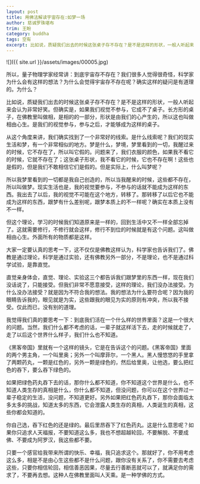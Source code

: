 ```yaml
---
layout: post
title: 用佛法解读宇宙存在:如梦一场
author: 慈诚罗珠堪布
trim: 王盼
category: buddha
tags: 空有
excerpt: 比如说，质疑我们出去的时候这张桌子存不存在？是不是这样的形状，一般人听起来会认为非常好笑。但确实是，如果我们视觉不参与，它成不了桌子。长方形的桌子，在佛教里叫做相，是相的的一部分，形状是由我们的心产生的，所以这也叫做相由心生。是我们的视觉参与，参与之后，才能够成为这样的桌子。
---
```


![]({{ site.url }}/assets/images/00005.jpg)

所以，量子物理学家经常讲：到底宇宙存不存在？我们很多人觉得很奇怪，科学家为什么会有这样的想法？为什么会觉得宇宙存不存在呢？确实这样的疑问是有道理的。为什么？

比如说，质疑我们出去的时候这张桌子存不存在？是不是这样的形状，一般人听起来会认为非常好笑。但确实是，如果我们视觉不参与，它成不了桌子。长方形的桌子，在佛教里叫做相，是相的的一部分，形状是由我们的心产生的，所以这也叫做相由心生。是我们的视觉参与，参与之后，才能够成为这样的桌子。

从这个角度来讲，我们确实找到了一个非常好的线索。是什么线索呢？我们的现实生活和梦，有一个非常相似的地方。梦是什么，梦境，梦里看到的一切，我醒过来的时候，它不存在了，所以叫它假的。问题来了，我们衣服的颜色，如果我不看它的时候，它就不存在了；这张桌子形状，我不看它的时候，它也不存在啊！这些也是假的，但是我们不敢相信它们是假的。但是实际上，什么叫梦呢？

所以我梦里看到的一切都是我自己创造的，所以当我醒来的时候，这些都不存在，所以叫做梦。现实生活也是，我的视觉要参与，不参与的话就不能成为这样的东西。我出去了以后，我的视觉不可能在这个地方，转移了。那转移了以后它也不能成为这样的东西，跟梦有什么差别呢，跟梦本质上的不一样呢？确实在本质上没有不一样。

但这个理论，学习的时候我们知道原来是一样的，回到生活中又不一样全部忘掉了。这就需要修行，不修行就会这样，修行不到位的时候就是有这个问题。这叫做相由心生。外面所有的物质都是这样。

大家一定要认真的思考一下，这不仅仅是佛教这样认为，科学家也告诉我们了。佛教是通过理论，科学是通过实验，还有佛教另外一部分，不是理论，也不是通过科学试验，是靠直觉。

直觉亲身体会，直觉、理论、实验这三个都告诉我们跟梦里的东西一样，现在我们没话说了，只能接受。但我们非常不愿意接受，这样的理论，我们没办法接受。为什么没办法接受？就是因为不符合我的想法。我的想法为什么要符合呢？因为我的眼睛告诉我的，眼见就是为实，这些跟我的眼见为实的原则有冲突，所以我不接受。仅此而已，没有别的道理。

我觉得我们真的要思考一下：到底我们活在一个什么样的世界里面？这是一个很大的问题。当然，我们什么都不考虑的话，一辈子就这样活下去，走的时候就走了，走了以后这个世界什么样子，我们什么也不知道。

《黑客帝国》里就有一个这样的镜头，它是在告诉这个的问题。《黑客帝国》里面的两个男主角，一个叫里奥；另外一个叫摩菲尔，一个黑人。黑人慢悠悠的手里拿了两颗药丸，一颗是红色的，另外一颗是绿色的，然后给里奥，让他选，要么把红色的吞下，要么吞下绿色的。

如果把绿色药丸吞下去的话，那你什么都不知道，你不知道这个世界是什么，也不知道人类生存的真相是什么，你什么都不知道，但没问题，你可以在这个世界过一辈子稳定的生活，没问题，不知道更好。另外如果把红色药丸吞下，那你会面临太多太多的挑战，知道太多的东西，它会泄露人类生存的真相，人类诞生的真相，这些你都会知道的。

你自己选，吞下红色的还是绿的。最后里昂吞下了红色药丸。这是什么意思呢？如果你只追求人天福报，不要知道这么多，我也不想超越轮回，不要解脱、不要成佛、不要成为阿罗汉，我这些都不要。

只要一个感官给我带来所谓的快乐、幸福，我只追求这个。那就好了，你不用考虑这么多，相是不是由心生这些都不是什么问题，跟你没有关系了，你不需要去考虑这些，只要你相信轮回，相信善恶因果，尽量去行善断恶就可以了，就满足你的需求了，不要再去想。这种人在佛教里面叫人天乘。是一种学佛的方式。
